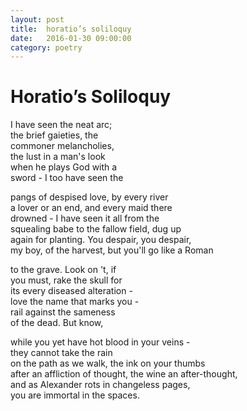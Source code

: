 ```yaml
---
layout: post
title:  horatio’s soliloquy
date:   2016-01-30 09:00:00
category: poetry
---
```

<h1>Horatio’s Soliloquy</h1>

I have seen the neat arc;  
the brief gaieties, the  
commoner melancholies,  
the lust in a man's look  
when he plays God with a  
sword - I too have seen the

pangs of despised love, by every river  
a lover or an end, and every maid there  
drowned - I have seen it all from the  
squealing babe to the fallow field, dug up  
again for planting. You despair, you despair,  
my boy, of the harvest, but you'll go like a Roman  

to the grave. Look on 't, if   
you must, rake the skull for  
its every diseased alteration -  
love the name that marks you -  
rail against the sameness  
of the dead. But know,

while you yet have hot blood in your veins -  
they cannot take the rain  
on the path as we walk, the ink on your thumbs   
after an affliction of thought, the wine an after-thought,  
and as Alexander rots in changeless pages,  
you are immortal in the spaces.


 

